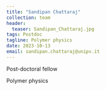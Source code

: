 ```yaml
---
title: "Sandipan Chattaraj"
collection: team
header:
  teaser: Sandipan_Chattaraj.jpg
tags: Postdoc 
tagline: Polymer physics
date: 2023-10-13
email: sandipan.chattaraj@unipv.it
---
```


Post-doctoral fellow

Polymer physics
